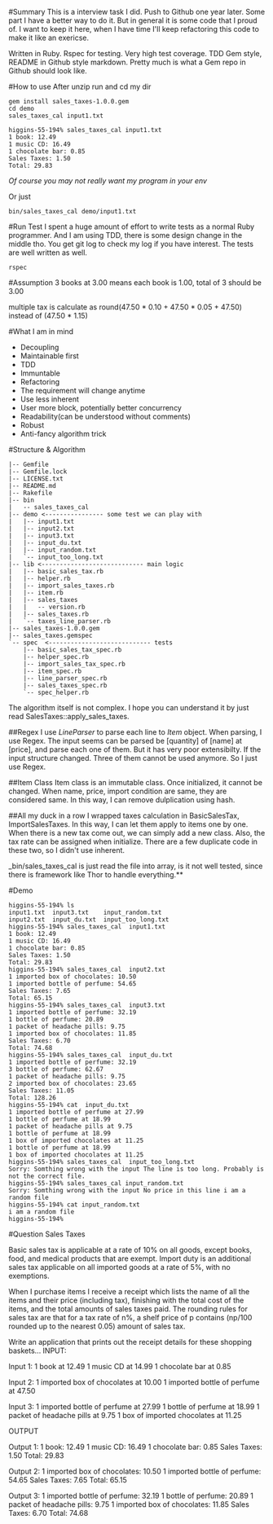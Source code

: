 #Summary
This is a interview task I did. Push to Github one year later. Some part I have a better way to do it. But in general it is some code that I proud of. I want to keep it here, when I have time I'll keep refactoring this code to make it like an exericse.

Written in Ruby. Rspec for testing. Very high test coverage. TDD
Gem style, README in Github style markdown. Pretty much is what a Gem repo in Github should look like.

#How to use
After unzip run and cd my dir
```shell
gem install sales_taxes-1.0.0.gem
cd demo
sales_taxes_cal input1.txt
```

```shell
higgins-55-194% sales_taxes_cal input1.txt
1 book: 12.49
1 music CD: 16.49
1 chocolate bar: 0.85
Sales Taxes: 1.50
Total: 29.83
```

*Of course you may not really want my program in your env*

Or just

```shell
bin/sales_taxes_cal demo/input1.txt
```

#Run Test
I spent a huge amount of effort to write tests as a normal Ruby programmer.
And I am using TDD, there is some design change in the middle tho.
You get git log to check my log if you have interest.
The tests are well written as well.
```shell
rspec
```

#Assumption
3 books at 3.00 means each book is 1.00, total of 3 should be 3.00

multiple tax is calculate as round(47.50 * 0.10 + 47.50 * 0.05 + 47.50) instead of
(47.50 * 1.15)

#What I am in mind

* Decoupling
* Maintainable first
* TDD
* Immuntable
* Refactoring
* The requirement will change anytime
* Use less inherent
* User more block, potentially better concurrency
* Readability(can be understood without comments)
* Robust
* Anti-fancy algorithm trick

#Structure & Algorithm
```shell
|-- Gemfile
|-- Gemfile.lock
|-- LICENSE.txt
|-- README.md
|-- Rakefile
|-- bin
|   -- sales_taxes_cal
|-- demo <---------------- some test we can play with
|   |-- input1.txt
|   |-- input2.txt
|   |-- input3.txt
|   |-- input_du.txt
|   |-- input_random.txt
|   `-- input_too_long.txt
|-- lib <---------------------------- main logic
|   |-- basic_sales_tax.rb
|   |-- helper.rb
|   |-- import_sales_taxes.rb
|   |-- item.rb
|   |-- sales_taxes
|   |   -- version.rb
|   |-- sales_taxes.rb
|   `-- taxes_line_parser.rb
|-- sales_taxes-1.0.0.gem
|-- sales_taxes.gemspec
`-- spec  <---------------------------- tests
    |-- basic_sales_tax_spec.rb
    |-- helper_spec.rb
    |-- import_sales_tax_spec.rb
    |-- item_spec.rb
    |-- line_parser_spec.rb
    |-- sales_taxes_spec.rb
    `-- spec_helper.rb
```

The algorithm itself is not complex. I hope you can understand it by just read SalesTaxes::apply_sales_taxes.

##Regex
I use *LineParser* to parse each line to *Item* object. When parsing, I use Regex. The input seems can be parsed be [quantity] of [name] at [price], and parse each one of them. But it has very poor extensibilty. If the input structure changed. Three of them cannot be used anymore. So I just use Regex.

##Item Class
Item class is an immutable class. Once initialized, it cannot be changed. When name, price, import condition are same, they are considered same. In this way, I can remove dulplication using hash.

##All my duck in a row
I wrapped taxes calculation in BasicSalesTax, ImportSalesTaxes. In this way, I can let them apply to items one by one. When there is a new tax come out, we can simply add a new class. Also, the tax rate can be assigned when initialize. There are a few duplicate code in these two, so I didn't use inherent.

_bin/sales_taxes_cal is just read the file into array, is it not well tested, since there is framework like Thor to handle everything.**

#Demo
```shell
higgins-55-194% ls
input1.txt  input3.txt	  input_random.txt
input2.txt  input_du.txt  input_too_long.txt
higgins-55-194% sales_taxes_cal  input1.txt
1 book: 12.49
1 music CD: 16.49
1 chocolate bar: 0.85
Sales Taxes: 1.50
Total: 29.83
higgins-55-194% sales_taxes_cal  input2.txt
1 imported box of chocolates: 10.50
1 imported bottle of perfume: 54.65
Sales Taxes: 7.65
Total: 65.15
higgins-55-194% sales_taxes_cal  input3.txt
1 imported bottle of perfume: 32.19
1 bottle of perfume: 20.89
1 packet of headache pills: 9.75
1 imported box of chocolates: 11.85
Sales Taxes: 6.70
Total: 74.68
higgins-55-194% sales_taxes_cal  input_du.txt
1 imported bottle of perfume: 32.19
3 bottle of perfume: 62.67
1 packet of headache pills: 9.75
2 imported box of chocolates: 23.65
Sales Taxes: 11.05
Total: 128.26
higgins-55-194% cat  input_du.txt
1 imported bottle of perfume at 27.99
1 bottle of perfume at 18.99
1 packet of headache pills at 9.75
1 bottle of perfume at 18.99
1 box of imported chocolates at 11.25
1 bottle of perfume at 18.99
1 box of imported chocolates at 11.25
higgins-55-194% sales_taxes_cal  input_too_long.txt
Sorry: Somthing wrong with the input The line is too long. Probably is not the correct file.
higgins-55-194% sales_taxes_cal input_random.txt
Sorry: Somthing wrong with the input No price in this line i am a random file
higgins-55-194% cat input_random.txt
i am a random file
higgins-55-194%
```

#Question
Sales Taxes

Basic sales tax is applicable at a rate of 10% on all goods, except books, food, and medical products that are exempt. Import duty is an additional sales tax applicable on all imported goods at a rate of 5%, with no exemptions.

When I purchase items I receive a receipt which lists the name of all the items and their price (including tax), finishing with the total cost of the items, and the total amounts of sales taxes paid.  The rounding rules for sales tax are that for a tax rate of n%, a shelf price of p contains (np/100 rounded up to the nearest 0.05) amount of sales tax.

Write an application that prints out the receipt details for these shopping baskets...
INPUT:

Input 1:
1 book at 12.49
1 music CD at 14.99
1 chocolate bar at 0.85

Input 2:
1 imported box of chocolates at 10.00
1 imported bottle of perfume at 47.50

Input 3:
1 imported bottle of perfume at 27.99
1 bottle of perfume at 18.99
1 packet of headache pills at 9.75
1 box of imported chocolates at 11.25

OUTPUT

Output 1:
1 book: 12.49
1 music CD: 16.49
1 chocolate bar: 0.85
Sales Taxes: 1.50
Total: 29.83

Output 2:
1 imported box of chocolates: 10.50
1 imported bottle of perfume: 54.65
Sales Taxes: 7.65
Total: 65.15

Output 3:
1 imported bottle of perfume: 32.19
1 bottle of perfume: 20.89
1 packet of headache pills: 9.75
1 imported box of chocolates: 11.85
Sales Taxes: 6.70
Total: 74.68
